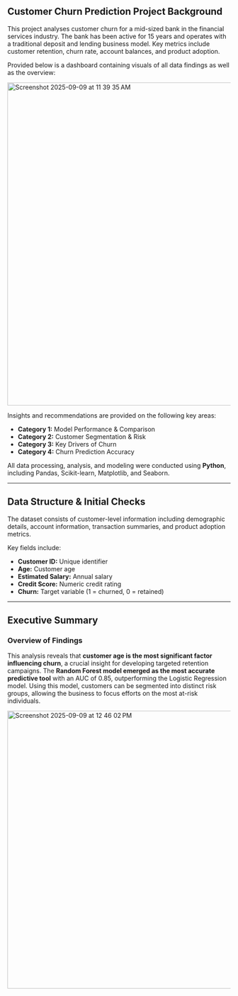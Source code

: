 
## Customer Churn Prediction Project Background


This project analyses customer churn for a mid-sized bank in the financial services industry. The bank has been active for 15 years and operates with a traditional deposit and lending business model. Key metrics include customer retention, churn rate, account balances, and product adoption. 

Provided below is a dashboard containing visuals of all data findings as well as the overview:


<img width="1579" height="730" alt="Screenshot 2025-09-09 at 11 39 35 AM" src="https://github.com/user-attachments/assets/475d52e6-75a2-4d4c-81a0-f85113f8657a" />











Insights and recommendations are provided on the following key areas:

- **Category 1:** Model Performance & Comparison  
- **Category 2:** Customer Segmentation & Risk  
- **Category 3:** Key Drivers of Churn  
- **Category 4:** Churn Prediction Accuracy  

All data processing, analysis, and modeling were conducted using **Python**, including Pandas, Scikit-learn, Matplotlib, and Seaborn.

---

## Data Structure & Initial Checks
The dataset consists of customer-level information including demographic details, account information, transaction summaries, and product adoption metrics.  

Key fields include:

- **Customer ID:** Unique identifier  
- **Age:** Customer age  
- **Estimated Salary:** Annual salary  
- **Credit Score:** Numeric credit rating  
- **Churn:** Target variable (1 = churned, 0 = retained)  

---

## Executive Summary
### Overview of Findings
This analysis reveals that **customer age is the most significant factor influencing churn**, a crucial insight for developing targeted retention campaigns. The **Random Forest model emerged as the most accurate predictive tool** with an AUC of 0.85, outperforming the Logistic Regression model. Using this model, customers can be segmented into distinct risk groups, allowing the business to focus efforts on the most at-risk individuals.  

<img width="1574" height="628" alt="Screenshot 2025-09-09 at 12 46 02 PM" src="https://github.com/user-attachments/assets/2960adf2-122e-4f9d-a4f6-7a4d276fe54a" />






